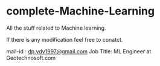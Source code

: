 # complete-Machine-Learning
All the stuff related to Machine learning.

If there is any modification feel free to conatct.

mail-id : dp.ydv1997@gmail.com
Job Title: ML Engineer at Geotechnosoft.com
